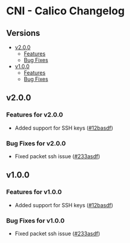 # CNI - Calico Changelog

## Versions

- [v2.0.0](#v200)
  - [Features](#bug-fixes-for-v200)
  - [Bug Fixes](#bug-fixes-for-v200)
- [v1.0.0](#v100)
  - [Features](#bug-fixes-for-v100)
  - [Bug Fixes](#bug-fixes-for-v100)

## v2.0.0

### Features for v2.0.0

* Added support for SSH keys ([#12basdf](https://www.google.com))

### Bug Fixes for v2.0.0

* Fixed packet ssh issue ([#233asdf](https://www.google.com))

## v1.0.0

### Features for v1.0.0

* Added support for SSH keys ([#12basdf](https://www.google.com))

### Bug Fixes for v1.0.0

* Fixed packet ssh issue ([#233asdf](https://www.google.com))
